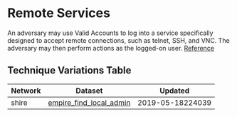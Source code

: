 # Remote Services

An adversary may use Valid Accounts to log into a service specifically designed to accept remote connections, such as telnet, SSH, and VNC. The adversary may then perform actions as the logged-on user. [Reference](https://attack.mitre.org/techniques/T1021/)

## Technique Variations Table

| Network | Dataset | Updated |
| ------- | --------- | ------- |
| shire | [empire_find_local_admin](./empire_find_local_admin.md) | 2019-05-18224039 |